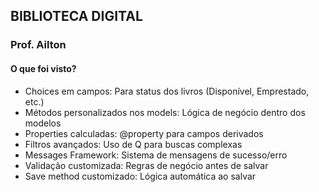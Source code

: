 ## BIBLIOTECA DIGITAL
### Prof. Ailton

#### O que foi visto?

- Choices em campos: Para status dos livros (Disponível, Emprestado, etc.)
- Métodos personalizados nos models: Lógica de negócio dentro dos modelos
- Properties calculadas: @property para campos derivados
- Filtros avançados: Uso de Q para buscas complexas
- Messages Framework: Sistema de mensagens de sucesso/erro
- Validação customizada: Regras de negócio antes de salvar
- Save method customizado: Lógica automática ao salvar
